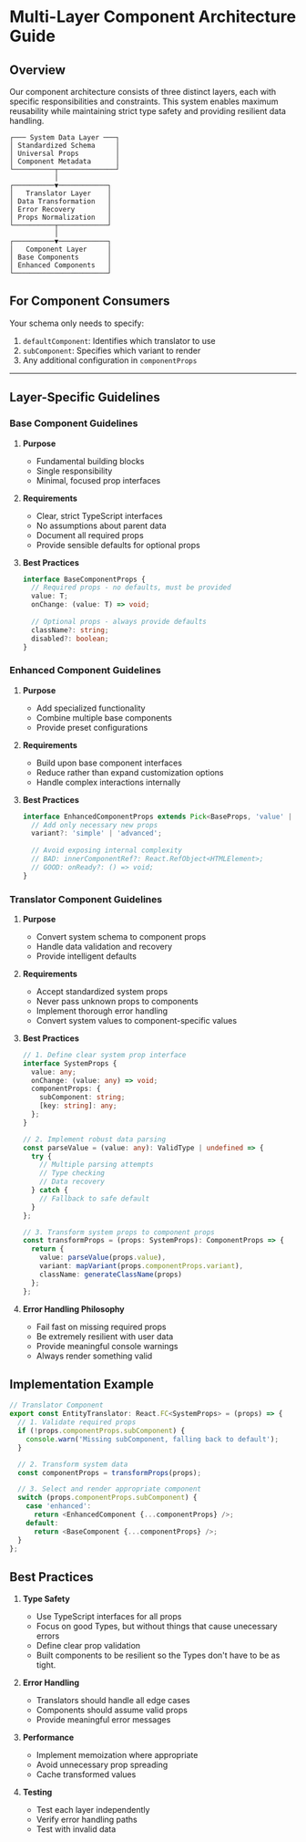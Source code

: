 # Multi-Layer Component Architecture Guide

## Overview
Our component architecture consists of three distinct layers, each with specific responsibilities and constraints. This system enables maximum reusability while maintaining strict type safety and providing resilient data handling.

```
┌─── System Data Layer ───┐
│ Standardized Schema     │
│ Universal Props         │
│ Component Metadata      │
└──────────┬──────────────┘
           │
┌──────────▼────────────┐
│   Translator Layer    │
│ Data Transformation   │
│ Error Recovery        │
│ Props Normalization   │
└──────────┬────────────┘
           │
┌──────────▼────────────┐
│   Component Layer     │
│ Base Components       │
│ Enhanced Components   │
└───────────────────────┘
```

## For Component Consumers

Your schema only needs to specify:
1. `defaultComponent`: Identifies which translator to use
2. `subComponent`: Specifies which variant to render
3. Any additional configuration in `componentProps`

---

## Layer-Specific Guidelines

### Base Component Guidelines

1. **Purpose**
    - Fundamental building blocks
    - Single responsibility
    - Minimal, focused prop interfaces

2. **Requirements**
    - Clear, strict TypeScript interfaces
    - No assumptions about parent data
    - Document all required props
    - Provide sensible defaults for optional props

3. **Best Practices**
   ```typescript
   interface BaseComponentProps {
     // Required props - no defaults, must be provided
     value: T;
     onChange: (value: T) => void;
     
     // Optional props - always provide defaults
     className?: string;
     disabled?: boolean;
   }
   ```

### Enhanced Component Guidelines

1. **Purpose**
    - Add specialized functionality
    - Combine multiple base components
    - Provide preset configurations

2. **Requirements**
    - Build upon base component interfaces
    - Reduce rather than expand customization options
    - Handle complex interactions internally

3. **Best Practices**
   ```typescript
   interface EnhancedComponentProps extends Pick<BaseProps, 'value' | 'onChange'> {
     // Add only necessary new props
     variant?: 'simple' | 'advanced';
     
     // Avoid exposing internal complexity
     // BAD: innerComponentRef?: React.RefObject<HTMLElement>;
     // GOOD: onReady?: () => void;
   }
   ```

### Translator Component Guidelines

1. **Purpose**
    - Convert system schema to component props
    - Handle data validation and recovery
    - Provide intelligent defaults

2. **Requirements**
    - Accept standardized system props
    - Never pass unknown props to components
    - Implement thorough error handling
    - Convert system values to component-specific values

3. **Best Practices**
   ```typescript
   // 1. Define clear system prop interface
   interface SystemProps {
     value: any;
     onChange: (value: any) => void;
     componentProps: {
       subComponent: string;
       [key: string]: any;
     };
   }

   // 2. Implement robust data parsing
   const parseValue = (value: any): ValidType | undefined => {
     try {
       // Multiple parsing attempts
       // Type checking
       // Data recovery
     } catch {
       // Fallback to safe default
     }
   };

   // 3. Transform system props to component props
   const transformProps = (props: SystemProps): ComponentProps => {
     return {
       value: parseValue(props.value),
       variant: mapVariant(props.componentProps.variant),
       className: generateClassName(props)
     };
   };
   ```

4. **Error Handling Philosophy**
    - Fail fast on missing required props
    - Be extremely resilient with user data
    - Provide meaningful console warnings
    - Always render something valid

## Implementation Example

```typescript
// Translator Component
export const EntityTranslator: React.FC<SystemProps> = (props) => {
  // 1. Validate required props
  if (!props.componentProps.subComponent) {
    console.warn('Missing subComponent, falling back to default');
  }

  // 2. Transform system data
  const componentProps = transformProps(props);

  // 3. Select and render appropriate component
  switch (props.componentProps.subComponent) {
    case 'enhanced':
      return <EnhancedComponent {...componentProps} />;
    default:
      return <BaseComponent {...componentProps} />;
  }
};
```

## Best Practices

1. **Type Safety**
    - Use TypeScript interfaces for all props
    - Focus on good Types, but without things that cause unecessary errors
    - Define clear prop validation
    - Built components to be resilient so the Types don't have to be as tight.

2. **Error Handling**
    - Translators should handle all edge cases
    - Components should assume valid props
    - Provide meaningful error messages

3. **Performance**
    - Implement memoization where appropriate
    - Avoid unnecessary prop spreading
    - Cache transformed values

4. **Testing**
    - Test each layer independently
    - Verify error handling paths
    - Test with invalid data
